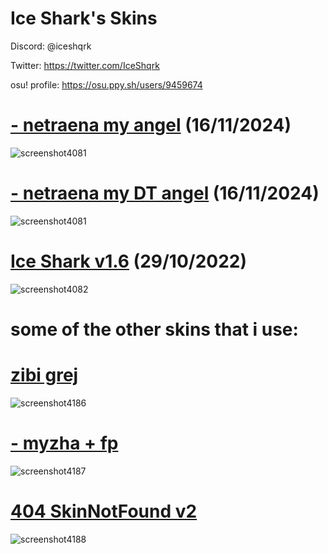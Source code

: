 # Ice Shark's Skins

Discord: @iceshqrk

Twitter: https://twitter.com/IceShqrk

osu! profile: https://osu.ppy.sh/users/9459674

# [- netraena my angel](https://www.mediafire.com/file/dxcuf23xdqa7elw/-_netraena_my_angel.osk/file) (16/11/2024)
![screenshot4081](https://files.catbox.moe/ur4vvw.jpg)

# [- netraena my DT angel](https://www.mediafire.com/file/2mkjogstrkrydgu/-_netraena_my_DT_angel.osk/file) (16/11/2024)
![screenshot4081](https://files.catbox.moe/tsw0cg.jpg)

# [Ice Shark v1.6](https://www.mediafire.com/file/ojnaczhrmuplo8s/Ice_Shark_v1.6.osk/file) (29/10/2022)
![screenshot4082](https://files.catbox.moe/64m4el.jpg)

# some of the other skins that i use:

# [zibi grej](https://www.mediafire.com/file/zx94x7rrzdp1o06/zibi_grej.osk/file)
![screenshot4186](https://files.catbox.moe/53krva.jpg)

# [- myzha + fp](https://www.mediafire.com/file/fjbmewspyelpdw7/-_myzha_%252B_fp.osk/file)
![screenshot4187](https://files.catbox.moe/eri9xp.jpg)

# [404 SkinNotFound v2](https://www.mediafire.com/file/jqe0pinrlbd7fj0/404_SkinNotFound_v2.osk/file)
![screenshot4188](https://files.catbox.moe/ri4efq.jpg)

